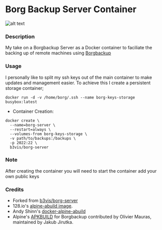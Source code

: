 # Borg Backup Server Container
![alt text](https://borgbackup.readthedocs.io/en/stable/_static/logo.png "Borgbackup")

### Description

My take on a Borgbackup Server as a Docker container to faciliate the backing up of remote machines using [Borgbackup](https://github.com/borgbackup)

### Usage

I personally like to split my ssh keys out of the main container to make updates and management easier. To achieve this I create a persistent storage container;

`docker run -d -v /home/borg/.ssh --name borg-keys-storage busybox:latest`

* Container Creation:
```
docker create \
  --name=borg-server \
  --restart=always \
  --volumes-from borg-keys-storage \
  -v path/to/backups:/backups \
  -p 2022:22 \
  b3vis/borg-server
```

### Note
After creating the container you will need to start the container add your own public keys

### Credits
* Forked from [b3vis/borg-server](https://github.com/b3vis/borg-server)
* 128.io's [alpine-abuild image](https://gitlab.128.io/my-projects/docker-images/alpine-abuild).
* Andy Shinn's [docker-alpine-abuild](https://github.com/andyshinn/docker-alpine-abuild)
* Alpine's
  [APKBUILD](https://git.alpinelinux.org/cgit/aports/tree/community/borgbackup/APKBUILD?h=3.7-stable)
  for Borgbackup contributed by Olivier Mauras, maintained by Jakub Jirutka.
